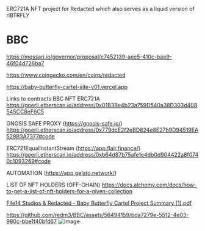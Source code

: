 ERC721A NFT project for Redacted which also serves as a liquid version of rlBTRFLY
# BBC
https://messari.io/governor/proposal/c7452139-aec5-410c-bae9-46f04d726ba7

https://www.coingecko.com/en/coins/redacted

https://baby-butterfly-cartel-site-v01.vercel.app

Links to contracts 
BBC NFT ERC721A
https://goerli.etherscan.io/address/0x01B3Be4b23a759D540a38D303d408545CC8eF6C5

GNOSIS SAFE PROXY (https://gnosis-safe.io/)
https://goerli.etherscan.io/address/0x779dcE2f2eBD824e8E27b9D94519EA528B3A7377#code

ERC721EqualInstantStream (https://app.flair.finance/)
https://goerli.etherscan.io/address/0xb64d87b75afe1e4db0d904422a8f0740c1093269#code

AUTOMATION (https://app.gelato.network/)

LIST OF NFT HOLDERS (OFF-CHAIN)
https://docs.alchemy.com/docs/how-to-get-a-list-of-nft-holders-for-a-given-collection

[File14 Studios & Redacted - Baby Butterfly Cartel Project Summary (1).pdf](https://github.com/redm3/BBC/files/11416236/File14.Studios.Redacted.-.Baby.Butterfly.Cartel.Project.Summary.1.pdf)


https://github.com/redm3/BBC/assets/56494159/bda7279e-5512-4e03-980c-bbe1f40bfd67
![image](https://github.com/user-attachments/assets/b4243fc4-f953-4950-9091-01dd211b993b)

